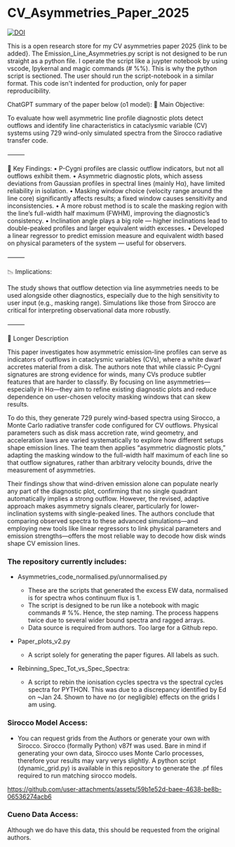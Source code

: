 # CV_Asymmetries_Paper_2025
[![DOI](https://zenodo.org/badge/767447082.svg)](https://doi.org/10.5281/zenodo.15257396)

This is a open research store for my CV asymmetries paper 2025 {link to be added}. 
The Emission_Line_Asymmetries.py script is not designed to be run straight as a python file. I operate the script like a juypter notebook by using vscode, Ipykernal and magic commands (# %%). This is why the python script is sectioned. The user should run the script-notebook in a similar format. This code isn't indented for production, only for paper reproducibility.  

ChatGPT summary of the paper below (o1 model):
🌌 Main Objective:

To evaluate how well asymmetric line profile diagnostic plots detect outflows and identify line characteristics in cataclysmic variable (CV) systems using 729 wind-only simulated spectra from the Sirocco radiative transfer code.

⸻

🔑 Key Findings:
	•	P-Cygni profiles are classic outflow indicators, but not all outflows exhibit them.
	•	Asymmetric diagnostic plots, which assess deviations from Gaussian profiles in spectral lines (mainly Hα), have limited reliability in isolation.
	•	Masking window choice (velocity range around the line core) significantly affects results; a fixed window causes sensitivity and inconsistencies.
	•	A more robust method is to scale the masking region with the line’s full-width half maximum (FWHM), improving the diagnostic’s consistency.
	•	Inclination angle plays a big role — higher inclinations lead to double-peaked profiles and larger equivalent width excesses.
	•	Developed a linear regressor to predict emission measure and equivalent width based on physical parameters of the system — useful for observers.

⸻

📉 Implications:

The study shows that outflow detection via line asymmetries needs to be used alongside other diagnostics, especially due to the high sensitivity to user input (e.g., masking range). Simulations like those from Sirocco are critical for interpreting observational data more robustly.

⸻

📝 Longer Description

This paper investigates how asymmetric emission-line profiles can serve as indicators of outflows in cataclysmic variables (CVs), where a white dwarf accretes material from a disk. The authors note that while classic P-Cygni signatures are strong evidence for winds, many CVs produce subtler features that are harder to classify. By focusing on line asymmetries—especially in Hα—they aim to refine existing diagnostic plots and reduce dependence on user-chosen velocity masking windows that can skew results.

To do this, they generate 729 purely wind-based spectra using Sirocco, a Monte Carlo radiative transfer code configured for CV outflows. Physical parameters such as disk mass accretion rate, wind geometry, and acceleration laws are varied systematically to explore how different setups shape emission lines. The team then applies “asymmetric diagnostic plots,” adapting the masking window to the full-width half maximum of each line so that outflow signatures, rather than arbitrary velocity bounds, drive the measurement of asymmetries.

Their findings show that wind-driven emission alone can populate nearly any part of the diagnostic plot, confirming that no single quadrant automatically implies a strong outflow. However, the revised, adaptive approach makes asymmetry signals clearer, particularly for lower-inclination systems with single-peaked lines. The authors conclude that comparing observed spectra to these advanced simulations—and employing new tools like linear regressors to link physical parameters and emission strengths—offers the most reliable way to decode how disk winds shape CV emission lines.

### The repository currently includes:
- Asymmetries_code_normalised.py/unnormalised.py
  - These are the scripts that generated the excess EW data, normalised is for spectra whos continuum flux is 1. 
  - The script is designed to be run like a notebook with magic commands # %%. Hence, the step naming. The process happens twice due to several wider bound spectra and ragged arrays.
  - Data source is required from authors. Too large for a Github repo. 
  
- Paper_plots_v2.py
  - A script solely for generating the paper figures. All labels as such. 

- Rebinning_Spec_Tot_vs_Spec_Spectra:
    - A script to rebin the ionisation cycles spectra vs the spectral cycles spectra for PYTHON. This was due to a discrepancy
        identified by Ed on ~Jan 24. Shown to have no (or negligible) effects on the grids I am using.

### Sirocco Model Access:
- You can request grids from the Authors or generate your own with Sirocco. Sirocco (formally Python) v87f was used. Bare in mind if generating your own data, Sirocco uses Monte Carlo processes, therefore your results may vary verys slightly. A python script (dynamic_grid.py) is available in this repository to generate the .pf files required to run matching sirocco models.


https://github.com/user-attachments/assets/59b1e52d-baee-4638-be8b-06536274acb6


### Cueno Data Access: 
Although we do have this data, this should be requested from the original authors. 
